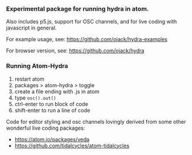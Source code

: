 ### Experimental package for running hydra in atom.
Also includes p5.js, support for OSC channels, and for live coding with javascript in general.

For example usage, see: https://github.com/ojack/hydra-examples

For browser version, see: https://github.com/ojack/hydra


### Running Atom-Hydra
1. restart atom
2. packages > atom-hydra > toggle
3. create a file ending with .js in atom
4. type `osc().out()`
5. ctrl-enter to run block of code
6. shift-enter to run a line of code

Code for editor styling and osc channels lovingly derived from some other wonderful live coding packages:
* https://atom.io/packages/veda
* https://github.com/tidalcycles/atom-tidalcycles
